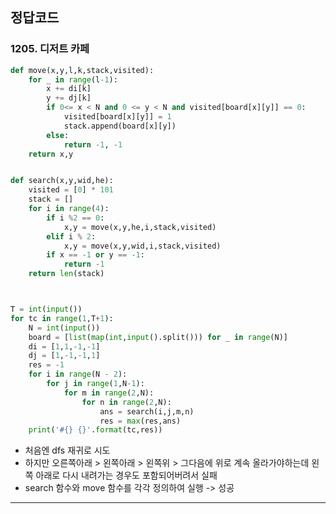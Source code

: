 ## 정답코드    

### 1205. 디저트 카페    
```python   
def move(x,y,l,k,stack,visited):
    for _ in range(l-1):
        x += di[k]
        y += dj[k]
        if 0<= x < N and 0 <= y < N and visited[board[x][y]] == 0:
            visited[board[x][y]] = 1
            stack.append(board[x][y])
        else:
            return -1, -1
    return x,y


def search(x,y,wid,he):
    visited = [0] * 101
    stack = []
    for i in range(4):
        if i %2 == 0:
            x,y = move(x,y,he,i,stack,visited)
        elif i % 2:
            x,y = move(x,y,wid,i,stack,visited)
        if x == -1 or y == -1:
            return -1
    return len(stack)



T = int(input())
for tc in range(1,T+1):
    N = int(input())
    board = [list(map(int,input().split())) for _ in range(N)]
    di = [1,1,-1,-1]
    dj = [1,-1,-1,1]
    res = -1
    for i in range(N - 2):
        for j in range(1,N-1):
            for m in range(2,N):
                for n in range(2,N):
                    ans = search(i,j,m,n)
                    res = max(res,ans)
    print('#{} {}'.format(tc,res))   
```    
- 처음엔 dfs 재귀로 시도   
- 하지만 오른쪽아래 > 왼쪽아래 > 왼쪽위 > 그다음에 위로 계속 올라가야하는데 왼쪽 아래로 다시 내려가는 경우도 포함되어버려서 실패    
- search 함수와 move 함수를 각각 정의하여 실행 -> 성공    

<hr>     
</br></br>  

